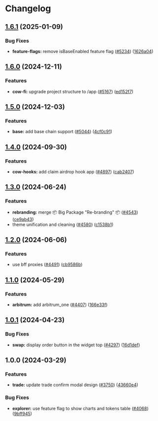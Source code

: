 # Changelog

## [1.6.1](https://github.com/cowprotocol/cowswap/compare/common-hooks-v1.6.0...common-hooks-v1.6.1) (2025-01-09)


### Bug Fixes

* **feature-flags:** remove isBaseEnabled feature flag ([#5234](https://github.com/cowprotocol/cowswap/issues/5234)) ([1626a04](https://github.com/cowprotocol/cowswap/commit/1626a04e2c0b530c2efae842776ba5af6014a1da))

## [1.6.0](https://github.com/cowprotocol/cowswap/compare/common-hooks-v1.5.0...common-hooks-v1.6.0) (2024-12-11)


### Features

* **cow-fi:** upgrade project structure to /app ([#5167](https://github.com/cowprotocol/cowswap/issues/5167)) ([ed152f7](https://github.com/cowprotocol/cowswap/commit/ed152f7ac0fa62ab2c0b9c93035a551c3b8cb4b6))

## [1.5.0](https://github.com/cowprotocol/cowswap/compare/common-hooks-v1.4.0...common-hooks-v1.5.0) (2024-12-03)


### Features

* **base:** add base chain support ([#5044](https://github.com/cowprotocol/cowswap/issues/5044)) ([4cf0c91](https://github.com/cowprotocol/cowswap/commit/4cf0c91a300d6fcdc026364e74c45e5b2f729f2b))

## [1.4.0](https://github.com/cowprotocol/cowswap/compare/common-hooks-v1.3.0...common-hooks-v1.4.0) (2024-09-30)


### Features

* **cow-hooks:** add claim airdrop hook app  ([#4897](https://github.com/cowprotocol/cowswap/issues/4897)) ([cab2407](https://github.com/cowprotocol/cowswap/commit/cab240778128dfbdd29f0873062a39b23695d577))

## [1.3.0](https://github.com/cowprotocol/cowswap/compare/common-hooks-v1.2.0...common-hooks-v1.3.0) (2024-06-24)


### Features

* **rebranding:** merge 📦 Big Package "Re-branding" 📦  ([#4543](https://github.com/cowprotocol/cowswap/issues/4543)) ([ce9ab43](https://github.com/cowprotocol/cowswap/commit/ce9ab4317f304c86e3e1ec37825379e427099518))
* theme unification and cleaning ([#4580](https://github.com/cowprotocol/cowswap/issues/4580)) ([c1538b1](https://github.com/cowprotocol/cowswap/commit/c1538b16d9c890c95d73ea92ffb93b2065233d90))

## [1.2.0](https://github.com/cowprotocol/cowswap/compare/common-hooks-v1.1.0...common-hooks-v1.2.0) (2024-06-06)


### Features

* use bff proxies ([#4491](https://github.com/cowprotocol/cowswap/issues/4491)) ([cb9586b](https://github.com/cowprotocol/cowswap/commit/cb9586bbb4f78498a39b2b01c6bb1e4255dd0c46))

## [1.1.0](https://github.com/cowprotocol/cowswap/compare/common-hooks-v1.0.1...common-hooks-v1.1.0) (2024-05-29)


### Features

* **arbitrum:** add arbitrum_one ([#4407](https://github.com/cowprotocol/cowswap/issues/4407)) ([166e33f](https://github.com/cowprotocol/cowswap/commit/166e33f3c494972738b154cf844584dd78e12c7d))

## [1.0.1](https://github.com/cowprotocol/cowswap/compare/common-hooks-v1.0.0...common-hooks-v1.0.1) (2024-04-23)


### Bug Fixes

* **swap:** display order button in the widget top ([#4297](https://github.com/cowprotocol/cowswap/issues/4297)) ([16d1def](https://github.com/cowprotocol/cowswap/commit/16d1def3fbb1a3bb803cf2e1978dcd96668f8bc9))

## 1.0.0 (2024-03-29)


### Features

* **trade:** update trade confirm modal design ([#3750](https://github.com/cowprotocol/cowswap/issues/3750)) ([43660e4](https://github.com/cowprotocol/cowswap/commit/43660e4eed07f855562d7250c9d0d359591add59))


### Bug Fixes

* **explorer:** use feature flag to show charts and tokens table ([#4068](https://github.com/cowprotocol/cowswap/issues/4068)) ([9bff945](https://github.com/cowprotocol/cowswap/commit/9bff945c0f891aa5d6527a51c509b9f0802741d5))
